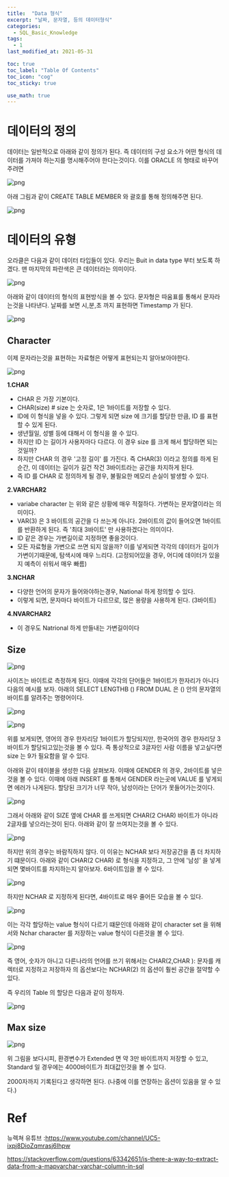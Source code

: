 ```yaml
---
title:  "Data 형식"
excerpt: "날짜, 문자열, 등의 데이터형식"
categories:
  - SQL_Basic_Knowledge
tags:
  - 1
last_modified_at: 2021-05-31

toc: true
toc_label: "Table Of Contents"
toc_icon: "cog"
toc_sticky: true

use_math: true 
---
```


# 데이터의 정의

데이터는 일반적으로 아래와 같이 정의가 된다. 즉 데이터의 구성 요소가 어떤 형식의 데이터를 가져야 하는지를 명시해주어야 한다는것이다. 이를 ORACLE 의 형태로 바꾸어주려면

![png](/assets/images/SQL_Basic/1_7.png)

아래 그림과 같이 CREATE TABLE MEMBER 와 괄호를 통해 정의해주면 된다. 

![png](/assets/images/SQL_Basic/1_8.png)

# 데이터의 유형

오라클은 다음과 같이 데이터 타입들이 있다. 우리는 Buit in data type 부터 보도록 하겠다. 맨 마지막의 파란색은 큰 데이터라는 의미이다. 

![png](/assets/images/SQL_Basic/1_9.png)

아래와 같이 데이터의 형식의 표현방식을 볼 수 있다. 문자형은 따움표를 통해서 문자라는것을 나타낸다. 날짜를 보면 시,분,초 까지 표현하면 Timestamp 가 된다.

![png](/assets/images/SQL_Basic/1_10.png)



## Character

이제 문자라는것을 표현하는 자료형은 어떻게 표현되는지 알아보아야한다. 

![png](/assets/images/SQL_Basic/2_1.png)

**1.CHAR**

- CHAR 은 가장 기본이다. 
- CHAR(size) # size 는 숫자로, 1은 1바이트를 저장할 수 있다. 
- ID에 이 형식을 넣을 수 있다. 그렇게 되면 size 에 크기를 할당한 만큼, ID 를 표현할 수 있게 된다.
- 생년월일, 성별 등에 대해서 이 형식을 쓸 수 있다.
- 하지만 ID 는 길이가 사용자마다 다르다. 이 경우 size 를 크게 해서 할당하면 되는것일까?
- 하지만 CHAR 의 경우 '고정 길이' 를 가진다. 즉 CHAR(3) 이라고 정의를 하게 된 순간, 이 데이터는 길이가 길건 작건 3바이트라는 공간을 차지하게 된다. 
- 즉 ID 를 CHAR 로 정의하게 될 경우, 불필요한 메모리 손실이 발생할 수 있다. 

**2.VARCHAR2**

- variabe character 는 위와 같은 상황에 매우 적절하다. 가변하는 문자열이라는 의미이다.
- VAR(3) 은 3 바이트의 공간을 다 쓰는게 아니다. 2바이트의 값이 들어오면 1바이트를 반환하게 된다. 즉 '최대 3바이트' 만 사용하겠다는 의미이다. 
- ID 같은 경우는 가변길이로 지정하면 좋을것이다.
- 모든 자료형을 가변으로 쓰면 되지 않을까? 이를 넣게되면 각각의 데이터가 길이가 가변이기때문에, 탐색시에 매우 느리다. (고정되어있을 경우, 어디에 데이터가 있을지 예측이 쉬워서 매우 빠름)

**3.NCHAR**

- 다양한 언어의 문자가 들어와야하는경우, National 하게 정의할 수 있다.
- 이렇게 되면, 문자마다 바이트가 다르므로, 많은 용량을 사용하게 된다. (3바이트)

**4.NVARCHAR2**

- 이 경우도 Natrional 하게 만들내는 가변길이이다



## Size

![png](/assets/images/SQL_Basic/2_1.png)

사이즈는 바이트로 측정하게 된다. 이때에 각각의 단어들은 1바이트가 한자리가 아니다 다음의 예시를 보자. 아래의 SELECT LENGTHB () FROM DUAL 은 () 안의 문자열의 바이트를 알려주는 명령어이다.

![png](/assets/images/SQL_Basic/2_2.png)

![png](/assets/images/SQL_Basic/2_3.png)

위를 보게되면, 영어의 경우 한자리당 1바이트가 할당되지만, 한국어의 경우 한자리당 3바이트가 할당되고있는것을 볼 수 있다. 즉 통상적으로 3글자인 사람 이름을 넣고싶다면 size 는 9가 필요함을 알 수 있다.

아래와 같이 테이블을 생성한 다음 살펴보자. 이때에 GENDER 의 경우, 2바이트를 넣은것을 볼 수 있다. 이때에 아래 INSERT 를 통해서 GENDER 라는곳에 VALUE 를 넣게되면 에러가 나게된다. 할당된 크기가 너무 작아, 남성이라는 단어가 못들어가는것이다. 

![png](/assets/images/SQL_Basic/2_4.png)

그래서 아래와 같이 SIZE 옆에 CHAR 를 쓰게되면 CHAR(2 CHAR) 바이트가 아니라 2글자를 넣으라는것이 된다. 아래와 같이 잘 쓰여지는것을 볼 수 있다.

![png](/assets/images/SQL_Basic/2_5.png) 

하지만 위의 경우는 바람직하지 않다. 이 이유는 NCHAR 보다 저장공간을 좀 더 차지하기 떄문이다. 아래와 같이 CHAR(2 CHAR) 로 형식을 지정하고, 그 안에 '남성' 을 넣게되면 몇바이트를 차지하는지 알아보자.  6바이트임을 볼 수 있다.

![png](/assets/images/SQL_Basic/2_6.png) 

하지만 NCHAR 로 지정하게 된다면, 4바이트로 매우 줄어든 모습을 볼 수 있다.

![png](/assets/images/SQL_Basic/2_7.png) 

이는 각각 할당하는 value 형식이 다르기 떄문인데 아래와 같이 character set 을 위해서와 Nchar character 를 저장하는 value 형식이 다른것을 볼 수 있다.

![png](/assets/images/SQL_Basic/2_8.png) 

즉 영어, 숫자가 아니고 다른나라의 언어를 쓰기 위해서는 CHAR(2,CHAR ): 문자를 캐렉터로 지정하고 저장하자 의 옵션보다는 NCHAR(2) 의 옵션이 훨씬 공간을 절약할 수 있다.

즉 우리의 Table 의 할당은 다음과 같이 정하자. 

![png](/assets/images/SQL_Basic/2_9.png) 


## Max size

![png](/assets/images/SQL_Basic/2_1.png)

위 그림을 보다시피, 환경변수가 Extended 면 약 3만 바이트까지 저장할 수 있고, Standard 일 경우에는 4000바이트가 최대값인것을 볼 수 있다. 

2000자까지 기록된다고 생각하면 된다. (나중에 이를 연장하는 옵션이 있음을 알 수 있다.)





# Ref

뉴렉쳐 유튜브 :https://www.youtube.com/channel/UC5-ixpj8DioZqmrasj6Ihpw

https://stackoverflow.com/questions/63342651/is-there-a-way-to-extract-data-from-a-mapvarchar-varchar-column-in-sql
